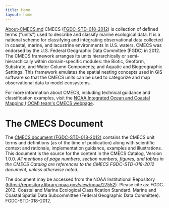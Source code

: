 ```yaml
---
title: Home
layout: home
---
```



[About-CMECS.md](https://github.com/user-attachments/files/23011722/About-CMECS.md)
CMECS ([FGDC-STD-018-2012](https://repository.library.noaa.gov/view/noaa/27552)) is collection of defined terms ("units") used to describe and classify marine ecological data. It is a national scheme for classifying and integrating observational data collected in coastal, marine, and lacustrine environments in U.S. waters. CMECS was endorsed by the U.S. Federal Geographic Data Committee (FGDC) in 2012. The CMECS framework arranges its units hierarchically or semi-hierarchically within domain-specific modules: the Biotic, Geoform, Substrate, and Water Column Components; and Aquatic and Biogeographic Settings. This framework emulates the spatial nesting concepts used in GIS software so that the CMECS units can be used to categorize and map observational data to model ecosystems.

For more information about CMECS, including technical guidance and classification examples, visit the [NOAA Integrated Ocean and Coastal Mapping (IOCM) team's CMECS webpage](https://iocm.noaa.gov/standards/cmecs-home.html). 

# The CMECS Document 
The [CMECS document (FGDC-STD-018-2012)](https://repository.library.noaa.gov/view/noaa/27552) contains the CMECS unit terms and definitions (as of the time of publication) along with scientific context and rationale, implementation guidance, examples and illustrations. This document is the source for the content in the CMECS Catalog, Version 1.0.0. *All mentions of page numbers, section numbers, figures, and tables in the CMECS Catalog are references to the CMECS FGDC-STD-018-2012 document, unless otherwise noted.*   

The document may be accessed from the NOAA Institutional Repository (https://repository.library.noaa.gov/view/noaa/27552). 
Please cite as: FGDC. 2012. Coastal and Marine Ecological Classification Standard. Marine and Coastal Spatial Data Subcommittee (Federal Geographic Data Committee). FGDC-STD-018–2012.

